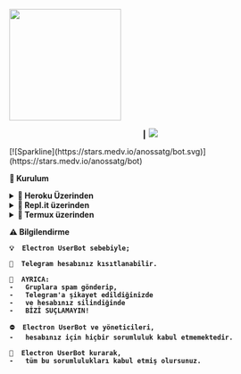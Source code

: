 <img
src="https://te.legra.ph/file/be8b52d59e6cff09f8931.jpg"
width="200">

<p align="center">┃ <img src=https://readme-typing-svg.herokuapp.com?color=%23226A7E&size=31&height=100&lines=Electron+UserBot+⚡️> </p>
</p>
[![Sparkline](https://stars.medv.io/anossatg/bot.svg)](https://stars.medv.io/anossatg/bot)

<b><strong> 📱 Kurulum</strong></b>
<details>

  <summary><b> 🔗 Heroku Üzerinden </b></summary><br>
  <strong> Heroku hesabı oluşturun ve aşağıda bulunan "deploy" butonuna tıklayın.
[![Deploy](https://telegraph/file/b52f839734787f55032e3.png)](https://heroku.com/deploy)

## Varslar
1. API_ID - [my.telegram.org](my.telegram.org) adresinden alın.
2. API_HASH - [my.telegram.org](my.telegram.org) adresinden alın.
3. STRING_SESSION - [replit](https://replit.com/@aylak-github/Electron-StringSession?v=1) üzerinden alın.
4. 
5.
6.
</details>

<details>
  <summary><b> 🔗 Repl.it üzerinden </b></summary><br>

Açıklama eklersin şuraya.

</details>
<details>

  <summary><b> 🔗 Termux üzerinden </b></summary><br>

Açıklama eklersin buraya da.
</details>

⚠️ <strong>Bilgilendirme</strong>

```
💡  Electron UserBot sebebiyle;

🚫  Telegram hesabınız kısıtlanabilir.

🔔  AYRICA:
-   Gruplara spam gönderip,
-   Telegram'a şikayet edildiğinizde
-   ve hesabınız silindiğinde
-   BİZİ SUÇLAMAYIN!

⛔️  Electron UserBot ve yöneticileri,
-   hesabınız için hiçbir sorumluluk kabul etmemektedir.

📍  Electron UserBot kurarak,
-   tüm bu sorumlulukları kabul etmiş olursunuz.
```
